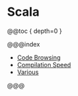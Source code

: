 # Scala

@@toc { depth=0 }

@@@index

 * [Code Browsing](code-browsing.md)
 * [Compilation Speed](compilation-speed.md)
 * [Various](various.md)

@@@